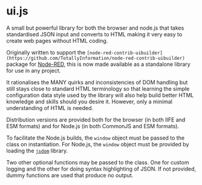 # ui.js
A small but powerful library for both the browser and node.js that takes standardised JSON input and converts to HTML making it very easy to create web pages without HTML coding.

Originally written to support the `[node-red-contrib-uibuilder](https://github.com/TotallyInformation/node-red-contrib-uibuilder)` package for [Node-RED](https://nodered.org/), this is now made available as a standalone library for use in any project.

It rationalises the MANY quirks and inconsistencies of DOM handling but still stays close to standard HTML terminology so that learning the simple configuration data style used by the library will also help build better HTML knowledge and skills should you desire it. However, only a minimal understanding of HTML is needed.

Distribution versions are provided both for the browser (in both IIFE and ESM formats) and for Node.js (in both CommonJS and ESM formats).

To facilitate the Node.js builds, the `window` object must be passed to the class on instantiation. For Node.js, the `window` object must be provided by loading the [`jsdom`](https://github.com/jsdom/jsdom) library.

Two other optional functions may be passed to the class. One for custom logging and the other for doing syntax highlighting of JSON. If not provided, dummy functions are used that produce no output.

